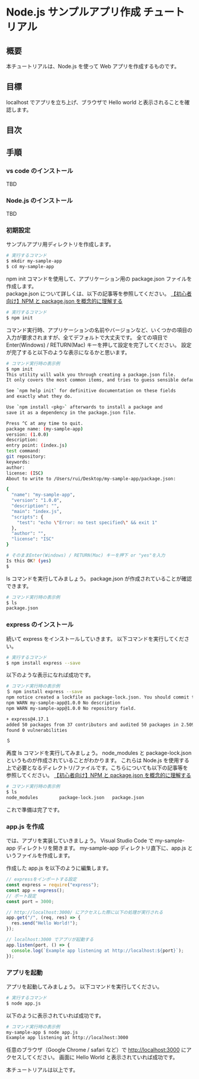 # Node.js サンプルアプリ作成 チュートリアル

## 概要

本チュートリアルは、Node.js を使って Web アプリを作成するものです。

## 目標

localhost でアプリを立ち上げ、ブラウザで Hello world と表示されることを確認します。

## 目次

## 手順

### vs code のインストール

TBD

### Node.js のインストール

TBD

### 初期設定

サンプルアプリ用ディレクトリを作成します。

```sh
# 実行するコマンド
$ mkdir my-sample-app
$ cd my-sample-app
```

npm init コマンドを使用して、アプリケーション用の package.json ファイルを作成します。  
package.json について詳しくは、以下の記事等を参照してください。
[【初心者向け】NPM と package.json を概念的に理解する](https://qiita.com/righteous/items/e5448cb2e7e11ab7d477#%E3%83%91%E3%83%83%E3%82%B1%E3%83%BC%E3%82%B8)

```sh
# 実行するコマンド
$ npm init
```

コマンド実行時、アプリケーションの名前やバージョンなど、いくつかの項目の入力が要求されますが、全てデフォルトで大丈夫です。
全ての項目で Enter(Windows) / RETURN(Mac) キーを押して設定を完了してください。
設定が完了すると以下のような表示になるかと思います。

```sh
# コマンド実行時の表示例
$ npm init
This utility will walk you through creating a package.json file.
It only covers the most common items, and tries to guess sensible defaults.

See `npm help init` for definitive documentation on these fields
and exactly what they do.

Use `npm install <pkg>` afterwards to install a package and
save it as a dependency in the package.json file.

Press ^C at any time to quit.
package name: (my-sample-app)
version: (1.0.0)
description:
entry point: (index.js)
test command:
git repository:
keywords:
author:
license: (ISC)
About to write to /Users/rui/Desktop/my-sample-app/package.json:

{
  "name": "my-sample-app",
  "version": "1.0.0",
  "description": "",
  "main": "index.js",
  "scripts": {
    "test": "echo \"Error: no test specified\" && exit 1"
  },
  "author": "",
  "license": "ISC"
}

# そのままEnter(Windows) / RETURN(Mac) キーを押下 or "yes"を入力
Is this OK? (yes)
$
```

ls コマンドを実行してみましょう。
package.json が作成されていることが確認できます。

```sh
# コマンド実行時の表示例
$ ls
package.json
```

### express のインストール

続いて express をインストールしていきます。
以下コマンドを実行してください。

```sh
# 実行するコマンド
$ npm install express --save
```

以下のような表示になれば成功です。

```sh
# コマンド実行時の表示例
＄ npm install express --save
npm notice created a lockfile as package-lock.json. You should commit this file.
npm WARN my-sample-app@1.0.0 No description
npm WARN my-sample-app@1.0.0 No repository field.

+ express@4.17.1
added 50 packages from 37 contributors and audited 50 packages in 2.509s
found 0 vulnerabilities

＄
```

再度 ls コマンドを実行してみましょう。
node_modules と package-lock.json というものが作成されていることがわかります。
これらは Node.js を使用する上で必要となるディレクトリ/ファイルです。こちらについても以下の記事等を参照してください。
[【初心者向け】NPM と package.json を概念的に理解する](https://qiita.com/righteous/items/e5448cb2e7e11ab7d477#%E3%83%91%E3%83%83%E3%82%B1%E3%83%BC%E3%82%B8)

```sh
# コマンド実行時の表示例
$ ls
node_modules		package-lock.json	package.json
```

これで準備は完了です。

### app.js を作成

では、アプリを実装していきましょう。
Visual Studio Code で my-sample-app ディレクトリを開きます。
my-sample-app ディレクトリ直下に、app.js というファイルを作成します。

作成した app.js を以下のように編集します。

```js
// expressをインポートする設定
const express = require("express");
const app = express();
// ポート設定
const port = 3000;

// http://localhost:3000/ にアクセスした際に以下の処理が実行される
app.get("/", (req, res) => {
  res.send("Hello World!");
});

// localhost:3000 でアプリが起動する
app.listen(port, () => {
  console.log(`Example app listening at http://localhost:${port}`);
});
```

### アプリを起動

アプリを起動してみましょう。
以下コマンドを実行してください。

```sh
# 実行するコマンド
$ node app.js
```

以下のように表示されていれば成功です。

```sh
# コマンド実行時の表示例
my-sample-app $ node app.js
Example app listening at http://localhost:3000
```

任意のブラウザ（Google Chrome / safari など）で [http://localhost:3000](http://localhost:3000) にアクセスしてください。
画面に Hello World と表示されていれば成功です。

本チュートリアルは以上です。
